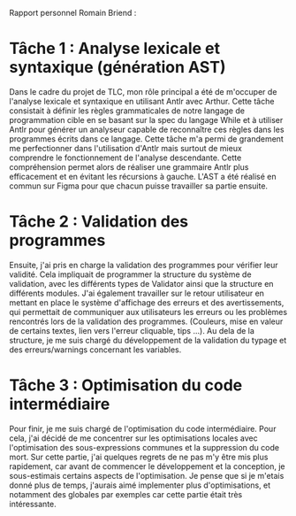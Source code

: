 Rapport personnel Romain Briend :

# Tâche 1 : Analyse lexicale et syntaxique (génération AST)
Dans le cadre du projet de TLC, mon rôle principal a été de m'occuper de l'analyse lexicale et syntaxique en utilisant Antlr avec Arthur. Cette tâche consistait à définir les règles grammaticales de notre langage de programmation cible en se basant sur la spec du langage While et à utiliser Antlr pour générer un analyseur capable de reconnaître ces règles dans les programmes écrits dans ce langage. Cette tâche m'a permi de grandement me perfectionner dans l'utilisation d'Antlr mais surtout de mieux comprendre le fonctionnement de l'analyse descendante. Cette compréhension permet alors de réaliser une grammaire Antlr plus efficacement et en évitant les récursions à gauche. L'AST a été réalisé en commun sur Figma pour que chacun puisse travailler sa partie ensuite.

# Tâche 2 : Validation des programmes
Ensuite, j'ai pris en charge la validation des programmes pour vérifier leur validité. Cela impliquait de programmer la structure du système de validation, avec les différents types de Validator ainsi que la structure en différents modules. J'ai également travailler sur le retour utilisateur en mettant en place le système d'affichage des erreurs et des avertissements, qui permettait de communiquer aux utilisateurs les erreurs ou les problèmes rencontrés lors de la validation des programmes. (Couleurs, mise en valeur de certains textes, lien vers l'erreur cliquable, tips ...). Au dela de la structure, je me suis chargé du développement de la validation du typage et des erreurs/warnings concernant les variables.

# Tâche 3 : Optimisation du code intermédiaire
Pour finir, je me suis chargé de l'optimisation du code intermédiaire. Pour cela, j'ai décidé de me concentrer sur les optimisations locales avec l'optimisation des sous-expressions communes et la suppression du code mort. Sur cette partie, j'ai quelques regrets de ne pas m'y être mis plus rapidement, car avant de commencer le développement et la conception, je sous-estimais certains aspects de l'optimisation. Je pense que si je m'etais donné plus de temps, j'aurais aimé implementer plus d'optimisations, et notamment des globales par exemples car cette partie était très intéressante.

